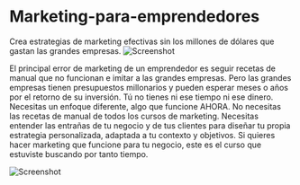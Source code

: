 # Marketing-para-emprendedores
Crea estrategias de marketing efectivas sin los millones de dólares que gastan las grandes empresas.
![Screenshot](https://edteam-media.s3.amazonaws.com/courses/big/427ef383-8ee8-4efb-9dff-cca05bf8dafa.png)


El principal error de marketing de un emprendedor es seguir recetas de manual que no funcionan e imitar a las grandes empresas. Pero las grandes empresas tienen presupuestos millonarios y pueden esperar meses o años por el retorno de su inversión. Tú no tienes ni ese tiempo ni ese dinero. Necesitas un enfoque diferente, algo que funcione AHORA. No necesitas las recetas de manual de todos los cursos de marketing. Necesitas entender las entrañas de tu negocio y de tus clientes para diseñar tu propia estrategia personalizada, adaptada a tu contexto y objetivos. Si quieres hacer marketing que funcione para tu negocio, este es el curso que estuviste buscando por tanto tiempo.

![Screenshot](https://edteam-media.s3.amazonaws.com/infographics/original/e1747ba2-9ea2-48d7-a1e3-f40e55f007be.jpg)
